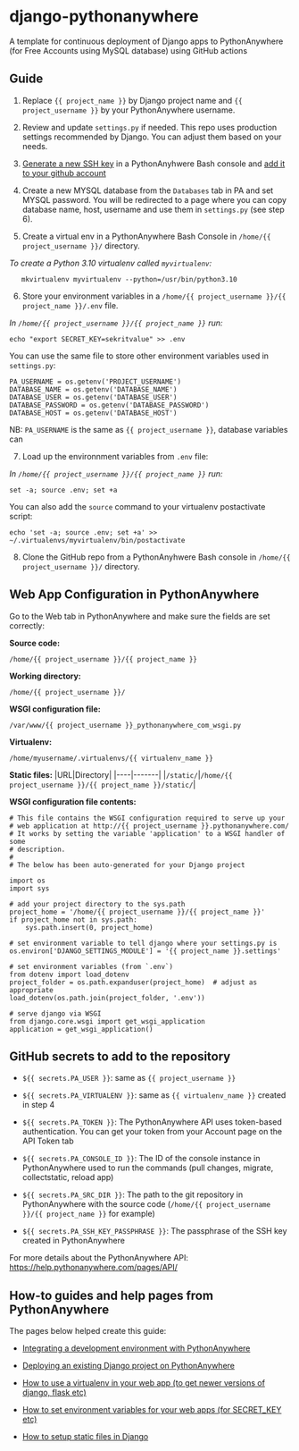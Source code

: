 # django-pythonanywhere
A template for continuous deployment of Django apps to PythonAnywhere (for Free Accounts using MySQL database) using GitHub actions

## Guide

1. Replace `{{ project_name }}` by Django project name and `{{ project_username }}` by your PythonAnywhere username.
2. Review and update `settings.py` if needed. This repo uses production settings recommended by Django. You can adjust them based on your needs.
3. [Generate a new SSH key](https://docs.github.com/en/authentication/connecting-to-github-with-ssh/generating-a-new-ssh-key-and-adding-it-to-the-ssh-agent#generating-a-new-ssh-key) in a PythonAnyhwere Bash console and [add it to your github account](https://docs.github.com/en/authentication/connecting-to-github-with-ssh/adding-a-new-ssh-key-to-your-github-account?tool=webui#adding-a-new-ssh-key-to-your-account)
4. Create a new MYSQL database from the `Databases` tab in PA and set MYSQL password. You will be redirected to a page where you can copy database name, host, username and use them in `settings.py` (see step 6).

5. Create a virtual env in a PythonAnywhere Bash Console in `/home/{{ project_username }}/` directory.

_To create a Python 3.10 virtualenv called `myvirtualenv`:_
```
   mkvirtualenv myvirtualenv --python=/usr/bin/python3.10
   ```

6. Store your environment variables in a `/home/{{ project_username }}/{{ project_name }}/.env` file.

_In `/home/{{ project_username }}/{{ project_name }}` run:_
```
echo "export SECRET_KEY=sekritvalue" >> .env
```
You can use the same file to store other environment variables used in `settings.py`:
```
PA_USERNAME = os.getenv('PROJECT_USERNAME')
DATABASE_NAME = os.getenv('DATABASE_NAME')
DATABASE_USER = os.getenv('DATABASE_USER')
DATABASE_PASSWORD = os.getenv('DATABASE_PASSWORD')
DATABASE_HOST = os.getenv('DATABASE_HOST')
```
NB: `PA_USERNAME` is the same as `{{ project_username }}`, database variables can  

7. Load up the environnment variables from `.env` file:

_In `/home/{{ project_username }}/{{ project_name }}` run:_
```
set -a; source .env; set +a
```

You can also add the `source` command to your virtualenv postactivate script:
```
echo 'set -a; source .env; set +a' >> ~/.virtualenvs/myvirtualenv/bin/postactivate
```
8. Clone the GitHub repo from a PythonAnyhwere Bash console in `/home/{{ project_username }}/` directory.

## Web App Configuration in PythonAnywhere
Go to the Web tab in PythonAnywhere and make sure the fields are set correctly:

**Source code:**
```
/home/{{ project_username }}/{{ project_name }}
```

**Working directory:**
```
/home/{{ project_username }}/
```

**WSGI configuration file:**
```
/var/www/{{ project_username }}_pythonanywhere_com_wsgi.py
```
**Virtualenv:**
```
/home/myusername/.virtualenvs/{{ virtualenv_name }}
```
**Static files:**
|URL|Directory|
|----|-------|
|`/static/`|`/home/{{ project_username }}/{{ project_name }}/static/`|

**WSGI configuration file contents:**
```
# This file contains the WSGI configuration required to serve up your
# web application at http://{{ project_username }}.pythonanywhere.com/
# It works by setting the variable 'application' to a WSGI handler of some
# description.
#
# The below has been auto-generated for your Django project

import os
import sys

# add your project directory to the sys.path
project_home = '/home/{{ project_username }}/{{ project_name }}'
if project_home not in sys.path:
    sys.path.insert(0, project_home)

# set environment variable to tell django where your settings.py is
os.environ['DJANGO_SETTINGS_MODULE'] = '{{ project_name }}.settings'

# set environment variables (from `.env`)
from dotenv import load_dotenv
project_folder = os.path.expanduser(project_home)  # adjust as appropriate
load_dotenv(os.path.join(project_folder, '.env'))

# serve django via WSGI
from django.core.wsgi import get_wsgi_application
application = get_wsgi_application()

```
## GitHub secrets to add to the repository
 
- `${{ secrets.PA_USER }}`: same as `{{ project_username }}`

- `${{ secrets.PA_VIRTUALENV }}`: same as `{{ virtualenv_name }}` created in step 4
 
- `${{ secrets.PA_TOKEN }}`: The PythonAnywhere API uses token-based authentication. You can get your token from your Account page on the API Token tab

- `${{ secrets.PA_CONSOLE_ID }}`: The ID of the console instance in PythonAnywhere used to run the commands (pull changes, migrate, collectstatic, reload app)

- `${{ secrets.PA_SRC_DIR }}`: The path to the git repository in PythonAnywhere with the source code (`/home/{{ project_username }}/{{ project_name }}` for example)

- `${{ secrets.PA_SSH_KEY_PASSPHRASE }}`: The passphrase of the SSH key created in PythonAnywhere

For more details about the PythonAnywhere API: https://help.pythonanywhere.com/pages/API/

## How-to guides and help pages from PythonAnywhere

 The pages below helped create this guide:

- [Integrating a development environment with PythonAnywhere](https://help.pythonanywhere.com/pages/IntegratingWithPythonAnywhere/)

- [Deploying an existing Django project on PythonAnywhere](https://help.pythonanywhere.com/pages/DeployExistingDjangoProject/)

- [How to use a virtualenv in your web app (to get newer versions of django, flask etc)](https://help.pythonanywhere.com/pages/Virtualenvs/)

- [How to set environment variables for your web apps (for SECRET_KEY etc)](https://help.pythonanywhere.com/pages/environment-variables-for-web-apps/)

- [How to setup static files in Django](https://help.pythonanywhere.com/pages/DjangoStaticFiles/)
